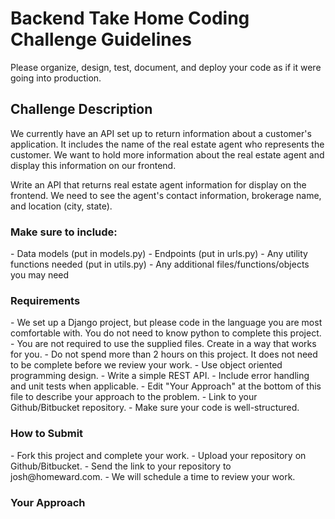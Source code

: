 <h1>Backend Take Home Coding Challenge Guidelines</h1>

Please organize, design, test, document, and deploy your code as if it were going into production.

<h2>Challenge Description</h2>

We currently have an API set up to return information about a customer's application. It includes the name of
the real estate agent who represents the customer. We want to hold more information about the real estate agent and
display this information on our frontend.

Write an API that returns real estate agent information for display on the frontend. We need to see the agent's contact
information, brokerage name, and location (city, state).

<h3>Make sure to include:</h3>
  - Data models (put in models.py)
  - Endpoints (put in urls.py)
  - Any utility functions needed (put in utils.py)
  - Any additional files/functions/objects you may need

<h3>Requirements</h3>
  - We set up a Django project, but please code in the language you are most comfortable with. You do not need to know
  python to complete this project.
  - You are not required to use the supplied files. Create in a way that works for you.
  - Do not spend more than 2 hours on this project. It does not need to be complete before we review your work.
  - Use object oriented programming design.
  - Write a simple REST API.
  - Include error handling and unit tests when applicable.
  - Edit "Your Approach" at the bottom of this file to describe your approach to the problem.
  - Link to your Github/Bitbucket repository.
  - Make sure your code is well-structured.

<h3>How to Submit</h3>
  - Fork this project and complete your work.
  - Upload your repository on Github/Bitbucket.
  - Send the link to your repository to josh@homeward.com.
  - We will schedule a time to review your work.

<h3>Your Approach</h3>

